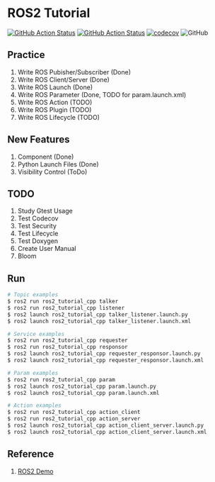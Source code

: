 # ROS2 Tutorial
[![GitHub Action Status](https://github.com/rjshim/ros2_tutorial/workflows/CI/badge.svg)](https://github.com/rjshim/ros2_tutorial) [![GitHub Action Status](https://github.com/rjshim/ros2_tutorial/workflows/Lint/badge.svg)](https://github.com/rjshim/ros2_tutorial) [![codecov](https://codecov.io/gh/rjshim/ros2_tutorial/branch/master/graph/badge.svg)](https://codecov.io/gh/rjshim/ros2_tutorial) ![GitHub](https://img.shields.io/github/license/rjshim/ros2_tutorial)

## Practice
1. Write ROS Pubisher/Subscriber (Done)
2. Write ROS Client/Server (Done)
3. Write ROS Launch (Done)
4. Write ROS Parameter (Done, TODO for param.launch.xml)
5. Write ROS Action (TODO)
6. Write ROS Plugin (TODO)
7. Write ROS Lifecycle (TODO)

## New Features
1. Component (Done)
2. Python Launch Files (Done)
3. Visibility Control (ToDo)

## TODO
1. Study Gtest Usage
2. Test Codecov
3. Test Security
4. Test Lifecycle
5. Test Doxygen
6. Create User Manual
7. Bloom

## Run
```sh
# Topic examples
$ ros2 run ros2_tutorial_cpp talker
$ ros2 run ros2_tutorial_cpp listener
$ ros2 launch ros2_tutorial_cpp talker_listener.launch.py
$ ros2 launch ros2_tutorial_cpp talker_listener.launch.xml

# Service examples
$ ros2 run ros2_tutorial_cpp requester
$ ros2 run ros2_tutorial_cpp responsor
$ ros2 launch ros2_tutorial_cpp requester_responsor.launch.py
$ ros2 launch ros2_tutorial_cpp requester_responsor.launch.xml

# Param examples
$ ros2 run ros2_tutorial_cpp param
$ ros2 launch ros2_tutorial_cpp param.launch.py
$ ros2 launch ros2_tutorial_cpp param.launch.xml

# Action examples
$ ros2 run ros2_tutorial_cpp action_client
$ ros2 run ros2_tutorial_cpp action_server
$ ros2 launch ros2_tutorial_cpp action_client_server.launch.py
$ ros2 launch ros2_tutorial_cpp action_client_server.launch.xml
```

## Reference
1. [ROS2 Demo](https://github.com/ros2/demos)
